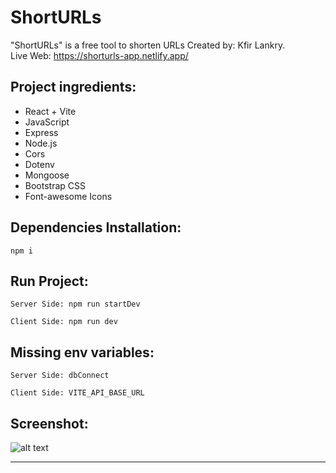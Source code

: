 # ShortURLs

"ShortURLs" is a free tool to shorten URLs Created by: Kfir Lankry.  
Live Web: https://shorturls-app.netlify.app/

## Project ingredients:

- React + Vite
- JavaScript
- Express
- Node.js
- Cors
- Dotenv
- Mongoose
- Bootstrap CSS
- Font-awesome Icons

## Dependencies Installation:

```
npm i
```

## Run Project:

```
Server Side: npm run startDev
```

```
Client Side: npm run dev
```

## Missing env variables:

```
Server Side: dbConnect
```

```
Client Side: VITE_API_BASE_URL
```

## Screenshot:

![alt text](https://i.ibb.co/cTWwHZw/Capture.png?raw=true)

---
